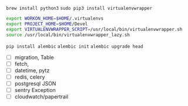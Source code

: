 `brew install python3`
`sudo pip3 install virtualenvwrapper`
```bash
export WORKON_HOME=$HOME/.virtualenvs
export PROJECT_HOME=$HOME/Devel
export VIRTUALENVWRAPPER_SCRIPT=/usr/local/bin/virtualenvwrapper.sh
source /usr/local/bin/virtualenvwrapper_lazy.sh
```
`pip install alembic`
`alembic init`
`alembic upgrade head`

- [ ] migration, Table
- [ ] fetch,
- [ ] datetime, pytz
- [ ] redis, celery
- [ ] postgresql JSON
- [ ] sentry Exception
- [ ] cloudwatch/papertrail
